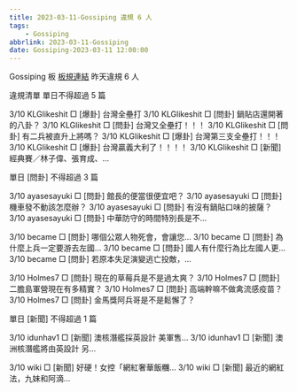 ```yaml
---
title: 2023-03-11-Gossiping 違規 6 人
tags:
    - Gossiping
abbrlink: 2023-03-11-Gossiping
date: Gossiping-2023-03-11 12:00:00
---
```

Gossiping 板 [板規連結](https://www.ptt.cc/bbs/Gossiping/M.1637425085.A.07D.html)
昨天違規 6 人
<!-- more -->

違規清單
單日不得超過 5 篇

3/10 KLGlikeshit □ [爆卦] 台灣全壘打
3/10 KLGlikeshit □ [問卦] 鍋貼店還開著的八卦？
3/10 KLGlikeshit □ [問卦] 台灣又全壘打！！！
3/10 KLGlikeshit □ [問卦] 有二兵被直升上將嗎？
3/10 KLGlikeshit □ [爆卦] 台灣第三支全壘打！！！
3/10 KLGlikeshit □ [爆卦] 台灣贏義大利了！！！！
3/10 KLGlikeshit □ [新聞] 經典賽／林子偉、張育成、…

單日 [問卦] 不得超過 3 篇

3/10 ayasesayuki □ [問卦] 館長的便當很便宜吧？
3/10 ayasesayuki □ [問卦] 機車發不動該怎麼辦？
3/10 ayasesayuki □ [問卦] 有沒有鍋貼口味的披薩？
3/10 ayasesayuki □ [問卦] 中華防守的時間特別長是不…

3/10 became □ [問卦] 哪個公眾人物死會，會讓您…
3/10 became □ [問卦] 為什麼上兵一定要游去左國…
3/10 became □ [問卦] 國人有什麼行為比左國人更…
3/10 became □ [問卦] 若原本失足演變逃亡投敵，…

3/10 Holmes7 □ [問卦] 現在的草莓兵是不是過太爽？
3/10 Holmes7 □ [問卦] 二膽島軍營現在有多精實？
3/10 Holmes7 □ [問卦] 高端幹嘛不做禽流感疫苗？
3/10 Holmes7 □ [問卦] 金馬獎阿兵哥是不是鬆懈了？

單日 [新聞] 不得超過 1 篇

3/10 idunhav1 □ [新聞] 澳核潛艦採英設計 美軍售…
3/10 idunhav1 □ [新聞] 澳洲核潛艦將由英設計 另…

3/10 wiki □ [新聞] 好硬！女控「網紅奢華飯糰…
3/10 wiki □ [新聞] 最近的網紅法，九妹和阿滴…